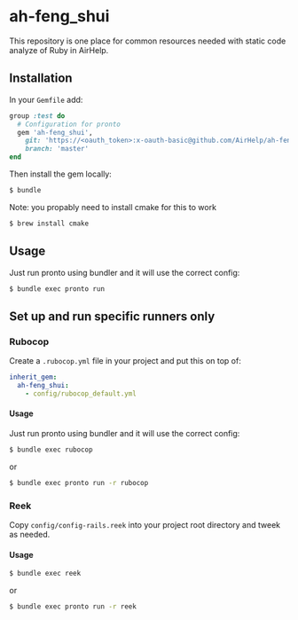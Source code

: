 # ah-feng_shui

This repository is one place for common resources needed with static code analyze of Ruby in AirHelp.

## Installation

In your `Gemfile` add:

```ruby
group :test do
  # Configuration for pronto
  gem 'ah-feng_shui',
    git: 'https://<oauth_token>:x-oauth-basic@github.com/AirHelp/ah-feng_shui',
    branch: 'master'
end
```

Then install the gem locally:

```bash
$ bundle
```

Note: you propably need to install cmake for this to work

```bash
$ brew install cmake
```

## Usage

Just run pronto using bundler and it will use the correct config:

```bash
$ bundle exec pronto run
```

## Set up and run specific runners only

### Rubocop

Create a `.rubocop.yml` file in your project and put this on top of:

```yml
inherit_gem:
  ah-feng_shui:
    - config/rubocop_default.yml
```

#### Usage

Just run pronto using bundler and it will use the correct config:

```bash
$ bundle exec rubocop
```
or

```bash
$ bundle exec pronto run -r rubocop
```

### Reek

Copy `config/config-rails.reek` into your project root directory and tweek as needed.

#### Usage

```bash
$ bundle exec reek
```
or

```bash
$ bundle exec pronto run -r reek
```
